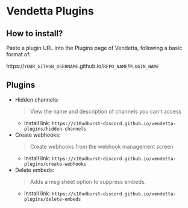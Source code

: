 # Vendetta Plugins
## How to install?
Paste a plugin URL into the Plugins page of Vendetta, following a basic format of:

https://`YOUR_GITHUB_USERNAME`.github.io/`REPO_NAME`/`PLUGIN_NAME`

## Plugins
<!-- plugins -->
- Hidden channels: 
    > View the name and description of channels you can't access
    - Install link: `https://c10udburst-discord.github.io/vendetta-plugins/hidden-channels`
- Create webhooks: 
    > Create webhooks from the webhook management screen
    - Install link: `https://c10udburst-discord.github.io/vendetta-plugins/create-webhooks`
- Delete embeds: 
    > Adds a msg sheet option to suppress embeds.
    - Install link: `https://c10udburst-discord.github.io/vendetta-plugins/delete-embeds`
<!-- plugins -->
